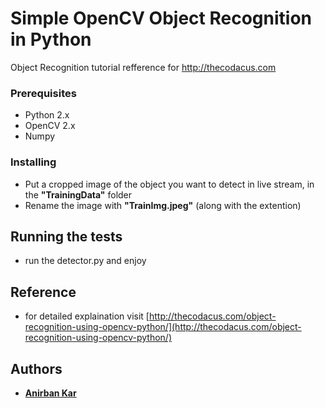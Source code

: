 # Simple OpenCV Object Recognition in Python

Object Recognition tutorial refference for http://thecodacus.com 

### Prerequisites
* Python 2.x
* OpenCV 2.x
* Numpy

### Installing

* Put a cropped image of the object you want to detect in live stream, in the **"TrainingData"** folder  
* Rename the image with **"TrainImg.jpeg"** (along with the extention)

## Running the tests

* run the detector.py and enjoy

## Reference
* for detailed explaination visit [http://thecodacus.com/object-recognition-using-opencv-python/](http://thecodacus.com/object-recognition-using-opencv-python/)

## Authors

* **[Anirban Kar](http://thecodacus.com/author/admin/)**
